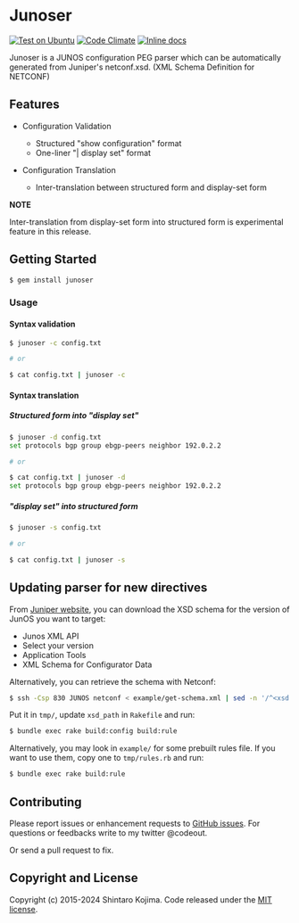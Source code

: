 # Junoser

[![Test on Ubuntu](https://github.com/codeout/junoser/actions/workflows/test-linux.yaml/badge.svg)](https://github.com/codeout/junoser/actions/workflows/test-linux.yaml)
[![Code Climate](https://codeclimate.com/github/codeout/junoser.png)](https://codeclimate.com/github/codeout/junoser)
[![Inline docs](http://inch-ci.org/github/codeout/junoser.svg)](http://inch-ci.org/github/codeout/junoser)

Junoser is a JUNOS configuration PEG parser which can be automatically generated from Juniper's netconf.xsd. (XML Schema Definition for NETCONF)

## Features

* Configuration Validation
  * Structured "show configuration" format
  * One-liner "| display set" format

* Configuration Translation
  * Inter-translation between structured form and display-set form

**NOTE**

Inter-translation from display-set form into structured form is experimental feature in this release.


## Getting Started

```zsh
$ gem install junoser
```

### Usage

#### Syntax validation

```zsh
$ junoser -c config.txt

# or

$ cat config.txt | junoser -c
```

#### Syntax translation

##### Structured form into "display set"

```zsh
$ junoser -d config.txt
set protocols bgp group ebgp-peers neighbor 192.0.2.2

# or

$ cat config.txt | junoser -d
set protocols bgp group ebgp-peers neighbor 192.0.2.2
```

##### "display set" into structured form

```zsh
$ junoser -s config.txt

# or

$ cat config.txt | junoser -s
```


## Updating parser for new directives

From [Juniper
website](https://support.juniper.net/support/downloads/), you can
download the XSD schema for the version of JunOS you want to target:

 - Junos XML API
 - Select your version
 - Application Tools
 - XML Schema for Configurator Data

Alternatively, you can retrieve the schema with Netconf:

```zsh
$ ssh -Csp 830 JUNOS netconf < example/get-schema.xml | sed -n '/^<xsd:schema/,/^<\/xsd:schema/p' > junos-XXX.xsd
```

Put it in `tmp/`, update `xsd_path` in `Rakefile` and run:

```zsh
$ bundle exec rake build:config build:rule
```

Alternatively, you may look in `example/` for some prebuilt rules
file. If you want to use them, copy one to `tmp/rules.rb` and run:

```zsh
$ bundle exec rake build:rule
```

## Contributing

Please report issues or enhancement requests to [GitHub issues](https://github.com/codeout/junoser/issues).
For questions or feedbacks write to my twitter @codeout.

Or send a pull request to fix.


## Copyright and License

Copyright (c) 2015-2024 Shintaro Kojima. Code released under the [MIT license](LICENSE.txt).
